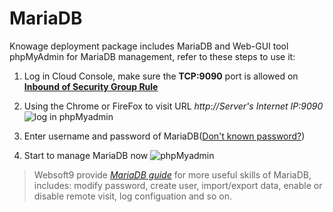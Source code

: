 # MariaDB

Knowage deployment package includes MariaDB and Web-GUI tool phpMyAdmin for MariaDB management, refer to these steps to use it:

1. Log in Cloud Console, make sure the **TCP:9090** port is allowed on **[Inbound of Security Group Rule](https://support.websoft9.com/docs/faq/tech-instance.html)**

2. Using the Chrome or FireFox to visit URL *http://Server's Internet IP:9090*
  ![log in phpMyadmin](https://libs.websoft9.com/Websoft9/DocsPicture/en/mysql/mysql-login-websoft9.png)

3. Enter username and password of MariaDB([Don't known password?](/stack-accounts.md))

4. Start to manage MariaDB now
  ![phpMyadmin](https://libs.websoft9.com/Websoft9/DocsPicture/en/phpmyadmin/phpmyadmin-createdb-websoft9.png)

> Websoft9 provide *[MariaDB guide](https://support.websoft9.com/docs/mariadb/admin-phpmyadmin.html)* for more useful skills of MariaDB, includes: modify password, create user, import/export data, enable or disable remote visit, log configuation and so on.